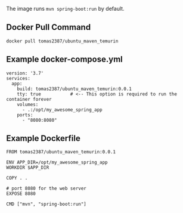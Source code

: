 The image runs `mvn spring-boot:run` by default.   

   

## Docker Pull Command

```docker pull tomas2387/ubuntu_maven_temurin```

## Example docker-compose.yml
```
version: '3.7'
services:
  app:
    build: tomas2387/ubuntu_maven_temurin:0.0.1
    tty: true           # <-- This option is required to run the container forever
    volumes:
      - .:/opt/my_awesome_spring_app
    ports:
      - "8080:8080"
```

## Example Dockerfile
```
FROM tomas2387/ubuntu_maven_temurin:0.0.1

ENV APP_DIR=/opt/my_awesome_spring_app
WORKDIR $APP_DIR

COPY . .

# port 8080 for the web server
EXPOSE 8080

CMD ["mvn", "spring-boot:run"]
```

